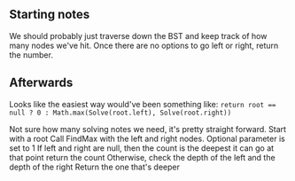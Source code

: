 ## Starting notes
We should probably just traverse down the BST and keep track of how many nodes we've hit. Once there are no options to go left or right, return the number.

## Afterwards
Looks like the easiest way would've been something like:
`return root == null ? 0 : Math.max(Solve(root.left), Solve(root.right))`

Not sure how many solving notes we need, it's pretty straight forward.
Start with a root
Call FindMax with the left and right nodes.
Optional parameter is set to 1
If left and right are null, then the count is the deepest it can go at that point
return the count
Otherwise, check the depth of the left and the depth of the right
Return the one that's deeper